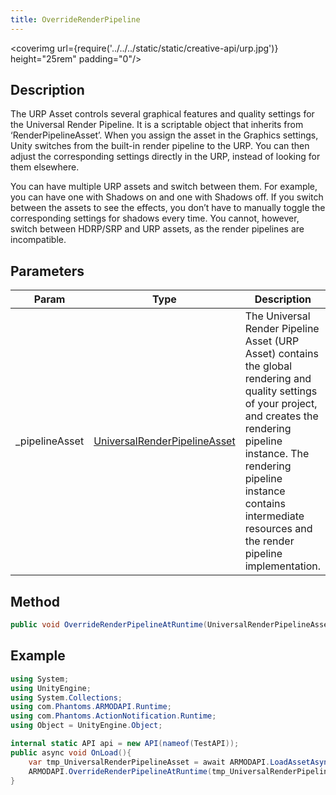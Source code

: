 ```yaml
---
title: OverrideRenderPipeline
---
```


<coverimg url={require('../../../static/static/creative-api/urp.jpg')} height="25rem" padding="0"/>

## Description

The URP Asset controls several graphical features and quality settings for the Universal Render Pipeline. It is a scriptable object that inherits from ‘RenderPipelineAsset’. When you assign the asset in the Graphics settings, Unity switches from the built-in render pipeline to the URP. You can then adjust the corresponding settings directly in the URP, instead of looking for them elsewhere.

You can have multiple URP assets and switch between them. For example, you can have one with Shadows on and one with Shadows off. If you switch between the assets to see the effects, you don’t have to manually toggle the corresponding settings for shadows every time. You cannot, however, switch between HDRP/SRP and URP assets, as the render pipelines are incompatible.

## Parameters

| Param           | Type                                                                                                                                      | Description                                                                                                                                                                                                                                                              |
| --------------- | ----------------------------------------------------------------------------------------------------------------------------------------- | ------------------------------------------------------------------------------------------------------------------------------------------------------------------------------------------------------------------------------------------------------------------------ |
| \_pipelineAsset | [UniversalRenderPipelineAsset](https://docs.unity3d.com/Packages/com.unity.render-pipelines.universal@12.1/manual/universalrp-asset.html) | The Universal Render Pipeline Asset (URP Asset) contains the global rendering and quality settings of your project, and creates the rendering pipeline instance. The rendering pipeline instance contains intermediate resources and the render pipeline implementation. |

## Method

```cs
public void OverrideRenderPipelineAtRuntime(UniversalRenderPipelineAsset _pipelineAsset)
```

## Example

```cs
using System;
using UnityEngine;
using System.Collections;
using com.Phantoms.ARMODAPI.Runtime;
using com.Phantoms.ActionNotification.Runtime;
using Object = UnityEngine.Object;

internal static API api = new API(nameof(TestAPI));
public async void OnLoad(){
    var tmp_UniversalRenderPipelineAsset = await ARMODAPI.LoadAssetAsync<Material>("UniversalRenderPipelineAsset");
    ARMODAPI.OverrideRenderPipelineAtRuntime(tmp_UniversalRenderPipelineAsset);
}

```
